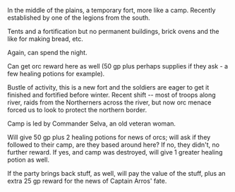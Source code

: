 In the middle of the plains, a temporary fort, more like a camp. Recently established by one of the legions from the south.
 
Tents and a fortification but no permanent buildings, brick ovens and the like for making bread, etc.
 
Again, can spend the night.
 
Can get orc reward here as well (50 gp plus perhaps supplies if they ask - a few healing potions for example).
 
Bustle of activity, this is a new fort and the soldiers are eager to get it finished and fortified before winter. Recent shift -- most of troops along river, raids from the Northerners across the river, but now orc menace forced us to look to protect the northern border.
 
Camp is led by Commander Selva, an old veteran woman.
 
Will give 50 gp plus 2 healing potions for news of orcs; will ask if they followed to their camp, are they based around here? If no, they didn't, no further reward. If yes, and camp was destroyed, will give 1 greater healing potion as well.
 
If the party brings back stuff, as well, will pay the value of the stuff, plus an extra 25 gp reward for the news of Captain Arros' fate.